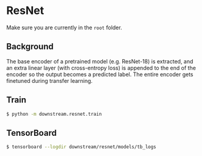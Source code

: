 # ResNet

Make sure you are currently in the `root` folder.

## Background

The base encoder of a pretrained model (e.g. ResNet-18) is extracted, and an
extra linear layer (with cross-entropy loss) is appended to the end of the
encoder so the output becomes a predicted label. The entire encoder gets
finetuned during transfer learning.

## Train

```bash
$ python -m downstream.resnet.train
```

## TensorBoard

```bash
$ tensorboard --logdir downstream/resnet/models/tb_logs
```
